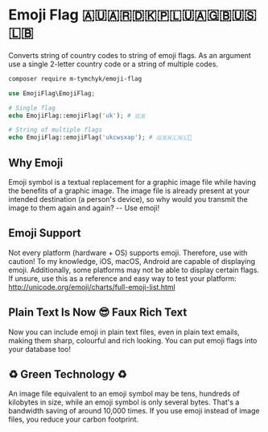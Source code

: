 # Emoji Flag 🇦🇺🇦🇷🇩🇰🇵🇱🇺🇦🇬🇧🇺🇸🇱🇧
Converts string of country codes to string of emoji flags. As an argument use a single 2-letter country code or a string of multiple codes.

```bash
composer require m-tymchyk/emoji-flag
```

```php
use EmojiFlag\EmojiFlag;

# Single flag
echo EmojiFlag::emojiFlag('uk'); # 🇬🇧

# String of multiple flags
echo EmojiFlag::emojiFlag('ukcwsxap'); # 🇬🇧🇳🇱🇳🇱🏴
```

## Why Emoji
Emoji symbol is a textual replacement for a graphic image file while having the benefits of a graphic image. The image file is already present at your intended destination (a person's device), so why would you transmit the image to them again and again? -- Use emoji!

## Emoji Support
Not every platform (hardware + OS) supports emoji. Therefore, use with caution! To my knowledge, iOS, macOS, Android are capable of displaying emoji. Additionally, some platforms may not be able to display certain flags. If unsure, use this as a reference and easy way to test your platform: <http://unicode.org/emoji/charts/full-emoji-list.html>

## Plain Text Is Now 😎 Faux Rich Text
Now you can include emoji in plain text files, even in plain text emails, making them sharp, colourful and rich looking. You can put emoji flags into your database too!

## ♻ Green Technology ♻
An image file equivalent to an emoji symbol may be tens, hundreds of kilobytes in size, while an emoji symbol is only several bytes. That's a bandwidth saving of around 10,000 times. If you use emoji instead of image files, you reduce your carbon footprint.
